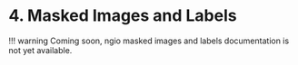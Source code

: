 # 4. Masked Images and Labels

!!! warning
    Coming soon, ngio masked images and labels documentation is not yet available.
